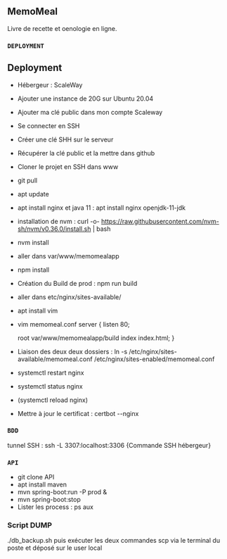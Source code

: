 ## MemoMeal

Livre de recette et oenologie en ligne.

### `DEPLOYMENT`

## Deployment

- Hébergeur : ScaleWay
- Ajouter une instance de 20G sur Ubuntu 20.04
- Ajouter ma clé public dans mon compte Scaleway
- Se connecter en SSH
- Créer une clé SHH sur le serveur
- Récupérer la clé public et la mettre dans github
- Cloner le projet en SSH dans www
- git pull
- apt update
- apt install nginx  et java 11 : apt install nginx openjdk-11-jdk
- installation de nvm : curl -o- https://raw.githubusercontent.com/nvm-sh/nvm/v0.36.0/install.sh | bash
- nvm install
- aller dans var/www/memomealapp
- npm install
- Création du Build de prod : npm run build
- aller dans etc/nginx/sites-available/
- apt install vim
- vim memomeal.conf
server {
  listen 80;
  
  root var/www/memomealapp/build
  index index.html;
}
- Liaison des deux deux dossiers : ln -s /etc/nginx/sites-available/memomeal.conf /etc/nginx/sites-enabled/memomeal.conf
- systemctl restart nginx
- systemctl status nginx
- (systemctl reload nginx)
- Mettre à jour le certificat : certbot --nginx

### `BDD`
tunnel SSH : ssh -L 3307:localhost:3306 {Commande SSH hébergeur}


### `API`
- git clone API
- apt install maven
- mvn spring-boot:run -P prod &
- mvn spring-boot:stop
- Lister les process : ps aux

### Script DUMP
./db_backup.sh puis exécuter les deux commandes scp via le terminal du poste et déposé sur le user local

